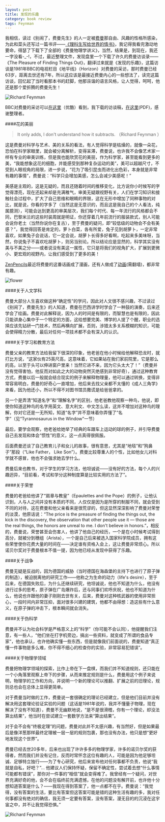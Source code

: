 ```yaml
---
layout: post
title: 发现的乐趣
category: book review
tags: Feynman
---
```

我相信，读过《别闹了，费曼先生》的人一定被[费曼][2]那自由、风趣的性格所感染，为此和菜头还写过一篇书评——[《理科生写给世界的情书》][1]，我记得我看完激动地要命，得瑟了下载下了全部的《费曼物理学讲义》，当然，结果是，到现在，我还一字没看-_-!，不过，最近整理文件，发现盘里一个下载了许久的费曼访谈录——《The Pleasure of Finding Things Out》，翻译过来就是《发现的乐趣》，这篇访谈是1981年BBC的电视栏目《地平线》（Horizon）对费曼的采访，那时费曼已经63岁，距离去世还有7年，所以这应该是最接近费曼内心的一些想法了，读完这篇访谈，回忆起了当时看那本书的赶脚，他那诙谐的语言风格，让人觉得，呵呵，他还是那个爱折腾的费曼先生！   

![Richard Feynman][3]   

BBC对费曼的采访可以[在这里][4]（优酷）看到，我下载的访谈稿，[在这里][5](PDF)，感谢整理者。  

####花的美丽  

> It only adds, I don't understand how it subtracts. （Richard Feynman ）  

这是费曼对科学与艺术、美的关系的看法，有人觉得科学是枯燥的，就像一朵花，恐怕在科学家眼里，就会被分离解析，变得呆滞，费曼说，也许我不会像艺术家一样有专业的审美训练，但是我也能欣赏花的美丽，作为科学家，甚至能看到更多的美，“我能想象这花的细胞，并能感受到那种复杂运动的美”，美可以超越尺寸，不受到人眼视角的局限，进一步说，“花为了吸引昆虫而进化出色彩，本身就是非常有趣的事情”，费曼说：“科学只会增加美感，怎么会减少美感呢！”  

美感是主观的，这是无疑的，而且还随着时间的推移变化，比方说你小时候写的字觉得漂亮，现在还起来却是充满稚气，审美无疑跟视野有关，人们在学习知识和接触社会过程中，扩大了自己思维和眼睛的界限，这在无形中增加了同种事物的对比，就是说，你看的字多了（当然这是无意识的，而且这是我自己的个人看法，纯属臆测），可能会达到更高的审美层次，我们每个时代、每一年流行的风格都会不同，巴黎米兰的这些时装周就是明证，你还穿着几年前流行的服装款式，别人可能会说你老土（当然你说你在复古），至于费曼的疑问，即“较低级的动物会不会有美感？”，我觉得回答是肯定的，萝卜白菜，各有所爱，兔子见到胡萝卜，一定非常喜欢，如果兔子会说话，它一定会说，胡萝卜长得多好看啊，吃起来多美味呀，当然，你说兔子不喜欢吃胡萝卜，则另当别论。所以结论应是显然的，科学其实没有美与不美之分——或者说没有美这一属性，它只是将我们的视角扩大，扩展到更微小、更宏观的视野内，让我们感受到了更多的美！

[ZenPencils][6]最近将费曼的这番话画成了漫画，还有人做成了[动画][8](需翻墙)，都非常有趣。  

![flower][7]  

####关于人文学科  

费曼大部分人生喜欢做这种“确定性”的学问，因此对人文很不感兴趣，不过读过《别闹了，费曼先生》的人知道，费曼在巴西讲学时学会了一种鼓的演奏，后来还学会了绘画。费曼对此解释说，因为人的时间是有限的，而智慧也是有限的，因此只能讲身心集中于一个特定的方面，这给想要完美、博学的人提了个醒，职业的选择应该先钻研一门技术，然后再横向扩展，否则，涉猎太多关系模糊的知识，可能会使得精力分散，最后对任何一项技术都不会有深入的认识。  

####关于学习和教育方法  

费曼父亲的教育方法给我留下很深的印象，他老爸在他小时候给他解释恐龙时，就打比方说，“这家伙有25英尺高，这意味着，它如果站在我们家前院里，它是那么的高，以至于头可以伸进窗户里来！当然它进不来，因为它头太大了！”（费曼并没有觉得害怕，他反而对如此之大的动物突然灭绝感到非常好奇），通过这种教育方式，费曼以后一般就会结合现实的例子来解释物理量，他可以通过转换，变得非常容易明白，费曼的好奇心一直增加，他后来去找父亲都不太懂的《成人三角学》来看，因为他还小，所以不得不对图书馆员撒谎是给爸爸拿的。  

另一个是弄清“知道名字”和“理解名字”的区别，他老爸教他观察一种鸟，他说，即使你知道这种鸟的名字用英文、意大利文、中文怎么读，这并不增加对这种鸟的理解，你对它还是一无所知，知道“名字”并不意味着你弄懂了“名字”（见“Tyrannosaurus in the Window”一节）

最后，要学会观察，他老爸给她举了经典的车跟车上运动的球的例子，并引导费曼自己去发现和体会“惯性”的意义，这一点真得很佩服。  

后面费曼还谈了自己教育儿子和女儿的故事，很有意思，尤其是“地毯”和“狗鼻子”那段（“Like Father， Like Son”）。费曼比较尊重人的个性，比如他女儿对科学就不感冒，他也不会强求她去学什么。  

费曼后来也教书，对于学生的学习方法，他坦诚说——没有好的方法，每个人的兴趣迥异，“目前看，考试和学分这种制度算是比较实用的方法了”。  

####关于荣誉  

费曼的老爸给他讲了“肩章与教皇”（Epaulettes and the Pope）的例子，让他认识到，人与人之间并没有本质的不同，人仅仅是因为是所穿的制服不同，就会受到不同的对待，这在费曼和他父亲看来是很荒谬的，但这显然深深影响了费曼对荣誉的淡漠，他原话说：“The price is the preasure of finding the things out, the kick in the discovery, the observation that other people use it — those are the real things, the honors are unreal to me. I don't believe in honors.”，相反的，费曼说，荣誉甚至会伤害人，他讲了他自己的经历，一个是在小时候考试得到高分，就被分到穗组（Arista），一个是自己后来被选入国家科学院成员，拥有这些荣誉使你花费大量的时间在——决定谁有资格入会上，这让费曼非常烦心。所以诺贝尔奖对于费曼根本不值一提，因为他已经从发现中获得了乐趣。  

####关于战争  

费曼无疑是反战的，因为德国的威胁（当时德国在海森堡的主持下也进行了原子弹的制造），被迫脱离他的研究工作——他称之为生命的动力（life's desire），至于后来，在德国失败后，为什么还继续研究，他坦诚说，他也不知道为什么，他没有进行过多的思考，原子弹在广岛爆炸后，还与同事们欢呼庆祝，他也不知道为什么，他说也许跟他的妻子刚刚去世有关，后来，费曼对这种核武器的使用非常担心，一段时间内非常压抑，面对很多兴建的建筑，他都不由得想：造这些有什么意义，在原子弹的冲击下，根本瞬间就会消失。  

####关于伪科学  

费曼并不认为社会科学是严格意义上的“科学”（你可能不会认同），他提醒我们注意，有一些人，“他们坐在打字机旁边，搞出一些资料，就变成了所谓的食品专家”，他也承认，也许他确实懂一些东西，但是就像我们前面说的，费曼知道“真正懂一件事物是多么难，你不得不细心的检查你的实验，非常容易犯错误”。

####关于物理学领域  

费曼把物理学领域的探索，比作上帝在下一盘棋，而我们并不知道规则，还只能在一个小角落里观察上帝下的步骤，从而来推定规则是什么，费曼用这个例子来说明，物理学的工作和方向，并说明一个新的理论可以推翻、扩展之前的旧理论，规则总也会在总体上显得更简单。  

对于费曼当时做的工作，费曼说一套很确定的理论已经建立，但是他们目前并没有解决用这套理论验证实验的问题（这话是1981年说的，我并不懂量子物理，现在解决了没有不知道），费曼不无幽默地说，“是不是很滑稽，你有一个理论，却没法算出结果”，他当时在尝试建立一套数学方法来“算出结果”。  

对于会不会有“终极定理”的问题，费曼对此并不太感兴趣，有当然好，但是如果最后是像洋葱那样最终定理被一层一层的规则包裹，那也没有办法，他只是想“更好地发现这个世界”。  

费曼已经去世20多年，后来也出现了许许多多的物理学家，许多的诺贝尔奖的获得者，然而我们并没有记住，反而时常怀念这位有趣的人，可能是因为他足够坦诚、足够特立独行——为了专心研究，他后来宣布他对任何事都不负责，他说“我就是自私，好吧？”... 他建议人们保持怀疑，保留不确定性，尝试着去想“什么事情可能都有错误”，那你对一件事的“相信”就会变得难了。我曾经有一个疑问，对世界充满好奇的他，会不会在临终前充满遗憾，在他的问题没有解开前，也许他十分想知道答案是什么？——我现在得到答案了，他一点都不在乎。费曼说：“我觉得，没有答案的生活，要比有答案但这答案可能是错的这种生活有趣的多，我对任何事都没有绝对的确信，我无须一定要有答案，没有答案，漫无目的的沉浸在这宇宙之中，并不让我觉得恐惧。”  

![Richard Feynman][9]


[1]: http://book.douban.com/review/1028188/
[2]: http://zh.wikipedia.org/wiki/理查德·費曼
[3]: http://farm4.staticflickr.com/3708/11047297633_ca60be61ef_o.jpg
[4]: http://v.youku.com/v_show/id_XMTcxOTA2NzI=.html
[5]: http://hossein81.persiangig.com/.EBJiQceZ4n/Finding_Things_Out.pdf
[6]: http://zenpencils.com
[7]: http://farm8.staticflickr.com/7363/11047242424_3010d4f29d_h.jpg
[8]: http://vimeo.com/55874553
[9]: http://farm4.staticflickr.com/3724/11047256855_5f67a8e036_o.png